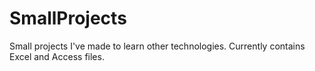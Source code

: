 # SmallProjects
Small projects I've made to learn other technologies. Currently contains Excel and Access files. 
